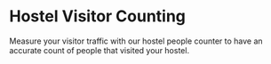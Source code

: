 # Hostel Visitor Counting
Measure your visitor traffic with our hostel people counter to have an accurate count of people that visited your hostel.
